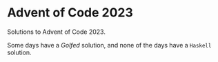 # Advent of Code 2023
Solutions to Advent of Code 2023.

Some days have a _Golfed_ solution, and none of the days have a `Haskell` solution.
